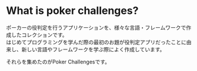 # What is poker challenges?

ポーカーの役判定を行うアプリケーションを、様々な言語・フレームワークで作成したコレクションです。  
はじめてプログラミングを学んだ際の最初のお題が役判定アプリだったことに由来し、新しい言語やフレームワークを学ぶ際によく作成しています。

それらを集めたのがPoker Challengesです。

